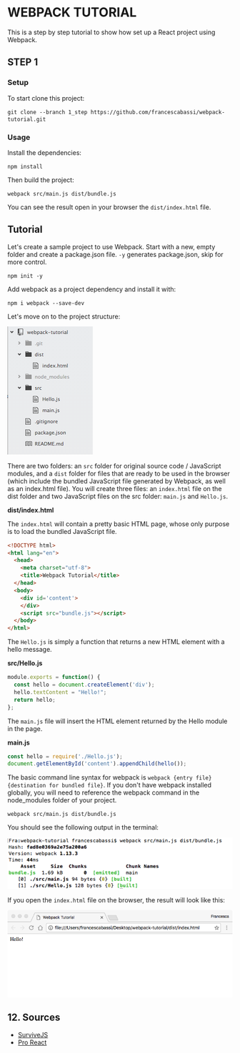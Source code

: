 # WEBPACK TUTORIAL

This is a step by step tutorial to show how set up a React project using Webpack.

## STEP 1

### Setup

To start clone this project:

```
git clone --branch 1_step https://github.com/francescabassi/webpack-tutorial.git
```

### Usage

Install the dependencies:

```
npm install
```

Then build the project:

```
webpack src/main.js dist/bundle.js
```

You can see the result open in your browser the `dist/index.html` file.

## Tutorial

Let's create a sample project to use Webpack. Start with a new, empty folder and create a package.json file. ```-y``` generates package.json, skip for more control.

```
npm init -y
```
Add webpack as a project dependency and install it with:

```
npm i webpack --save-dev
```
Let's move on to the project structure:

![Alt text][project_structure_img]

There are two folders: an `src` folder for original source code / JavaScript modules, and a `dist` folder for files that are ready to be used in the browser (which include the bundled JavaScript file generated by Webpack, as well as an index.html file). You will create three files: an `index.html` file on the dist folder and two JavaScript files on the src folder: `main.js` and `Hello.js`.

**dist/index.html**

The `index.html` will contain a pretty basic HTML page, whose only purpose is to load the bundled JavaScript file.

```html
<!DOCTYPE html>
<html lang="en">
  <head>
    <meta charset="utf-8">
    <title>Webpack Tutorial</title>
  </head>
  <body>
    <div id='content'>
    </div>
    <script src="bundle.js"></script>
  </body>
</html>
```
The `Hello.js` is simply a function that returns a new HTML element with a hello message.

**src/Hello.js**

```javascript
module.exports = function() {
  const hello = document.createElement('div');
  hello.textContent = "Hello!";
  return hello;
};
```

The `main.js` file will insert the HTML element returned by the Hello module in the page.

**main.js**

```javascript
const hello = require('./Hello.js');
document.getElementById('content').appendChild(hello());

```

The basic command line syntax for webpack is `webpack {entry file} {destination for bundled file}`. If you don't have webpack installed globally, you will need to reference the webpack command in the node_modules folder of your project.

```
webpack src/main.js dist/bundle.js
```

You should see the following output in the terminal:

![alt text][first_build_img]

If you open the `index.html` file on the browser, the result will look like this:

![alt text][first_output_img]

## <a name="sources"></a>12. Sources ##
- [SurviveJS]
- [Pro React]

[SurviveJS]: <http://survivejs.com/webpack/introduction/>
[Pro React]: <http://www.pro-react.com/materials/appendixA/>

[project_structure_img]: ./img/webpack_project_structure.png "project structure"
[first_build_img]: ./img/webpack_first_build.png "first build"
[first_output_img]: ./img/webpack_first_output.png "first output"
